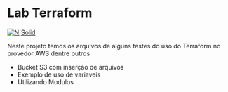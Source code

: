 # Lab Terraform

[![N|Solid](https://miro.medium.com/max/700/1*bg9XoMtBJqKmrkYycGhb-A.jpeg)](https://www.terraform.io)

Neste projeto temos os arquivos de alguns testes do uso do Terraform no provedor AWS dentre outros

  - Bucket S3 com inserção de arquivos
  - Exemplo de uso de variaveis
  - Utilizando Modulos
